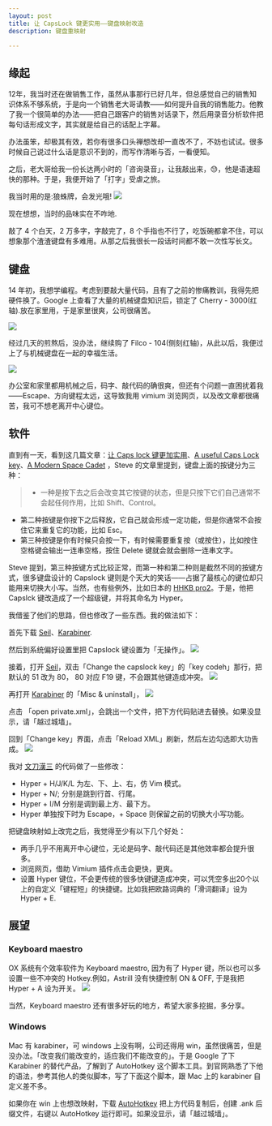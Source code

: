 ```yaml
---
layout: post
title: 让 CapsLock 键更实用——键盘映射改造
description: 键盘重映射

---
```


## 缘起

12年，我当时还在做销售工作，虽然从事那行已好几年，但总感觉自己的销售知识体系不够系统，于是向一个销售老大哥请教——如何提升自我的销售能力。他教了我一个很简单的办法——把自己跟客户的销售对话录下，然后用录音分析软件把每句话形成文字，其实就是给自己的话配上字幕。

办法虽笨，却极其有效，若你有很多口头禅想改却一直改不了，不妨也试试。很多时候自己说过什么话是意识不到的，而写作清晰与否，一看便知。

之后，老大哥给我一份长达两小时的「咨询录音」，让我敲出来，😓，他是语速超快的那种。于是，我便开始了「打字」受虐之旅。

我当时用的是:狼蛛牌，会发光哦!
![](http://7xjuve.com1.z0.glb.clouddn.com/160101-lanzhu.png?imageView2/2/w/600)

现在想想，当时的品味实在不咋地.

敲了 4 个白天，2 万多字，字敲完了，8 个手指也不行了，吃饭碗都拿不住，可以想象那个渣渣键盘有多难用。从那之后我很长一段话时间都不敢一次性写长文。

## 键盘

14 年初，我想学编程。考虑到要敲大量代码，且有了之前的惨痛教训，我得先把硬件换了。Google 上查看了大量的机械键盘知识后，锁定了 Cherry - 3000(红轴).放在家里用，于是家里很爽，公司很痛苦。

![](http://7xjuve.com1.z0.glb.clouddn.com/160101-cherry.png?imageView2/2/w/600)

经过几天的煎熬后，没办法，继续购了 Filco - 104(侧刻红轴)，从此以后，我便过上了与机械键盘在一起的幸福生活。

![](http://7xjuve.com1.z0.glb.clouddn.com/160101-filco104.png?imageView2/2/w/600)

办公室和家里都用机械之后，码字、敲代码的确很爽，但还有个问题一直困扰着我——Escape、方向键程太远，这导致我用 vimium 浏览网页，以及改文章都很痛苦，我可不想老离开中心键位。

## 软件
直到有一天，看到这几篇文章：[让 Caps lock 键更加实用](http://eamesliu.com/post/101419356939/caps-lock-key-to-hyper)、[A useful Caps Lock key](http://brettterpstra.com/2012/12/08/a-useful-caps-lock-key/)、[A Modern Space Cadet](http://stevelosh.com/blog/2012/10/a-modern-space-cadet/#modern-software) ，Steve 的文章里提到，键盘上面的按键分为三种：

> - 一种是按下去之后会改变其它按键的状态，但是只按下它们自己通常不会起任何作用，比如 Shift、Control。
- 第二种按键是你按下之后释放，它自己就会形成一定功能，但是你通常不会按住它来重复它的功能，比如 Esc。
- 第三种按键是你有时候只会按一下，有时候需要重复按（或按住），比如按住空格键会输出一连串空格，按住 Delete 键就会就会删除一连串文字。

Steve 提到，第三种按键方式比较正常，而第一种和第二种则是截然不同的按键方式，很多键盘设计的 Capslock 键则是个天大的笑话——占据了最核心的键位却只能用来切换大小写。当然，也有些例外，比如日本的 [HHKB pro2](https://www.zhihu.com/question/26598476)。于是，他把 Capslck 键改造成了一个超级键，并将其命名为 Hyper。

我借鉴了他们的思路，但也修改了一些东西。我的做法如下：

首先下载 [Seil](https://pqrs.org/osx/karabiner/seil.html.en)、[Karabiner](https://pqrs.org/osx/karabiner/index.html.en).

然后到系统偏好设置里把 Capslock 键设置为「无操作」。
![](http://7xjuve.com1.z0.glb.clouddn.com/160101-no_action.png?imageView2/2/w/720)

接着，打开 [Seil](https://pqrs.org/osx/karabiner/seil.html.en)，双击「Change the capslock key」的「key codeh」那行，把默认的 51 改为 80， 80 对应 F19 键，不会跟其他键造成冲突。
![](http://7xjuve.com1.z0.glb.clouddn.com/160101-seil.png?imageView2/2/w/720)

再打开 [Karabiner](https://pqrs.org/osx/karabiner/index.html.en) 的「Misc & uninstall」，
![](http://7xjuve.com1.z0.glb.clouddn.com/160101-karabiner01.png?imageView2/2/w/720)

点击 「open private.xml」，会跳出一个文件，把下方代码贴进去替换。如果没显示，请「越过城墙」。
<script src="https://gist.github.com/scottming/a9a756a9ed35467b18a4.js"></script>

回到「Change key」界面，点击「Reload XML」刷新，然后左边勾选即大功告成。
![](http://7xjuve.com1.z0.glb.clouddn.com/160101-karabiner02.png?imageView2/2/w/720)

我对 [文刀漢三](http://eamesliu.com/post/101419356939/caps-lock-key-to-hyper) 的代码做了一些修改：

- Hyper + H/J/K/L 为左、下、上、右，仿 Vim 模式。
- Hyper + N/; 分别是跳到行首、行尾。
- Hyper + I/M 分别是调到最上方、最下方。
- Hyper 单独按下时为 Escape，+ Space 则保留之前的切换大小写功能。

把键盘映射如上改完之后，我觉得至少有以下几个好处：

- 两手几乎不用离开中心键位，无论是码字、敲代码还是其他效率都会提升很多。
- 浏览网页，借助 Vimium 插件点击会更快，更爽。
- 设置 Hyper 键位，不会更传统的很多快键键造成冲突，可以凭空多出20个以上的自定义「键程短」的快捷键。比如我把欧路词典的「滑词翻译」设为 Hyper + E.

## 展望

### Keyboard maestro

OX 系统有个效率软件为 Keyboard maestro, 因为有了 Hyper 键，所以也可以多设置一些不冲突的 Hotkey.例如，Astrill 没有快捷控制 ON & OFF, 于是我把 Hyper + A 设为开关。
![](http://7xjuve.com1.z0.glb.clouddn.com/160101-keyboard_maestro.png?imageView2/2/w/720)

当然，Keyboard maestro 还有很多好玩的地方，希望大家多挖掘，多分享。

### Windows

Mac 有 karabiner，可 windows 上没有啊，公司还得用 win，虽然很痛苦，但是没办法。「改变我们能改变的，适应我们不能改变的」。于是 Google 了下 Karabiner 的替代产品，了解到了 AutoHotkey 这个脚本工具。到官网熟悉了下他的语法，参考其他人的类似脚本，写了下面这个脚本，跟 Mac 上的 karabiner 自定义差不多。

<script src="https://gist.github.com/scottming/5405b12eb2c69a4e0e54.js"></script>
如果你在 win 上也想改映射，下载 [AutoHotkey](https://autohotkey.com/) 把上方代码复制后，创建 .ank 后缀文件，右键以 AutoHotkey 运行即可。如果没显示，请「越过城墙」。

